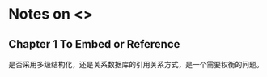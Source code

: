 Notes on <<MongoDB Applied Design Patterns>>
===========================

## Chapter 1 To Embed or Reference  

是否采用多级结构化，还是关系数据库的引用关系方式，是一个需要权衡的问题。

